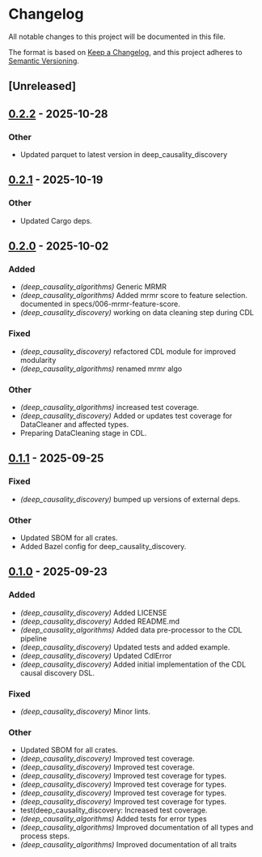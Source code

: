 # Changelog

All notable changes to this project will be documented in this file.

The format is based on [Keep a Changelog](https://keepachangelog.com/en/1.0.0/),
and this project adheres to [Semantic Versioning](https://semver.org/spec/v2.0.0.html).

## [Unreleased]

## [0.2.2](https://github.com/placrosse/deep_causality/compare/deep_causality_discovery-v0.2.1...deep_causality_discovery-v0.2.2) - 2025-10-28

### Other

- Updated parquet to latest version in  deep_causality_discovery

## [0.2.1](https://github.com/deepcausality-rs/deep_causality/compare/deep_causality_discovery-v0.2.0...deep_causality_discovery-v0.2.1) - 2025-10-19

### Other

- Updated Cargo deps.

## [0.2.0](https://github.com/deepcausality-rs/deep_causality/compare/deep_causality_discovery-v0.1.1...deep_causality_discovery-v0.2.0) - 2025-10-02

### Added

- *(deep_causality_algorithms)* Generic MRMR
- *(deep_causality_algorithms)* Added mrmr score to feature selection. documented in specs/006-mrmr-feature-score.
- *(deep_causality_discovery)* working on data cleaning step during CDL

### Fixed

- *(deep_causality_discovery)* refactored CDL module for improved modularity
- *(deep_causality_algorithms)* renamed mrmr algo

### Other

- *(deep_causality_algorithms)* increased test coverage.
- *(deep_causality_discovery)* Added or updates test coverage for DataCleaner and affected types.
- Preparing DataCleaning stage in CDL.

## [0.1.1](https://github.com/deepcausality-rs/deep_causality/compare/deep_causality_discovery-v0.1.0...deep_causality_discovery-v0.1.1) - 2025-09-25

### Fixed

- *(deep_causality_discovery)* bumped up versions of external deps.

### Other

- Updated SBOM for all crates.
- Added Bazel config for deep_causality_discovery.

## [0.1.0](https://github.com/marvin-hansen/deep_causality/releases/tag/deep_causality_discovery-v0.1.0) - 2025-09-23

### Added

- *(deep_causality_discovery)* Added LICENSE
- *(deep_causality_discovery)* Added README.md
- *(deep_causality_algorithms)* Added data pre-processor to the CDL pipeline
- *(deep_causality_discovery)* Updated tests and added example.
- *(deep_causality_discovery)* Updated CdlError
- *(deep_causality_discovery)* Added initial implementation of the CDL causal discovery DSL.

### Fixed

- *(deep_causality_discovery)* Minor lints.

### Other

- Updated SBOM for all crates.
- *(deep_causality_discovery)* Improved test coverage.
- *(deep_causality_discovery)* Improved test coverage.
- *(deep_causality_discovery)* Improved test coverage for types.
- *(deep_causality_discovery)* Improved test coverage for types.
- *(deep_causality_discovery)* Improved test coverage for types.
- *(deep_causality_discovery)* Improved test coverage for types.
- test(deep_causality_discovery: Increased test coverage.
- *(deep_causality_algorithms)* Added tests for error types
- *(deep_causality_algorithms)* Improved documentation of all types and process steps.
- *(deep_causality_algorithms)* Improved documentation of all traits
